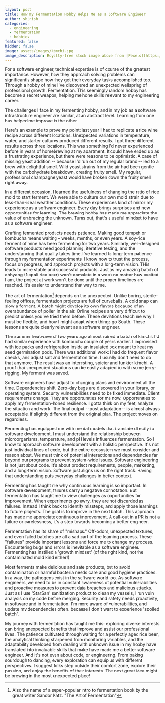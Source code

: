 ```yaml
---
layout: post
title: How my Fermentation Hobby Helps Me as a Software Engineer
author: shirish
categories:
  - engineering
  - fermentation
  - hobbies
featured: false
hidden: false
image: assets/images/kimchi.jpg
image_description: Royalty-free stock image above from [Pexels](https://www.pexels.com/). Human-created, AFAIK.
---
```


For a software engineer, technical expertise is of course of the greatest importance. However, how they approach solving problems can significantly shape how they get their everyday tasks accomplished too. Through a hobby of mine I've discovered an unexpected wellspring of professional growth. Fermentation. This seemingly random hobby has become a secret weapon, helping me hone skills relevant to my engineering career.

The challenges I face in my fermenting hobby, and in my job as a software infrastructure engineer are similar, at an abstract level. Learning from one has helped me improve in the other.

Here's an example to prove my point: last year I had to replicate a rice wine recipe across different locations. Unexpected variations in temperature, water, and starter cultures produced different results. I got three different results across three locations. This was something I'd never experienced before in years of homebrewing at my apartment. It could have ended up as a frustrating experience, but there were reasons to be optimistic. A case of missing yeast addition -- because I'd run out of my regular brand -- led to a brew with delightful smell. Wild yeast strains from the air had been gentle with the carbohydrate breakdown, creating fruity smell. My regular, professional champagne yeast would have broken down the fruity smell right away.

In a different occasion, I learned the usefulness of changing the ratio of rice mold to start ferment. We were able to culture our own mold strain due to less-than-ideal weather conditions. These experiences kind of mirror my experience as a software engineer. Every day brings surprises and new opportunities for learning. The brewing hobby has made me appreciate the value of embracing the unknown. Turns out, that's a useful mindset to have as a software engineer.

Crafting fermented products needs patience. Making good tempeh or kombucha means waiting – weeks, months, or even years. A soy-rice ferment of mine has been fermenting for two years. Similarly, well-designed software products need good planning, iterative testing, and the understanding that quality takes time. I've learned to long-term patience through my fermentation experiments. I know now to trust the process, focus on progress, and approach projects with a long-term vision. THis leads to more stable and successful products. Just as my amazing batch of chhyang (Nepali rice beer) won't complete in a week no matter how excited I am, the project at work won't be done until the proper timelines are reached. It's easier to understand that way to me.

The art of fermentation[^1] depends on the unexpected. Unlike boring, sterile-feeling offices, fermentation projects are full of curveballs. A cold snap can slow a ferment. A batch might develop its own flavors because of an overabundance of pollen in the air. Online recipes are very difficult to predict unless you've tried them before. These deviations teach me why I must be flexible, and  how I might adapt when things go South. These lessons are quite clearly relevant as a software engineer.

[^1]: Also the name of a super-popular intro to fermentation book by the great writer Sandor Katz. "The Art of Fermentation"

The summer heatwave of two years ago almost ruined a batch of kimchi. I'd had similar experience with kombucha couple of years earlier. I improvised with ice packs and refrigeration inside an insulated box meant to heat my seed germination pods. There was additional work: I had do frequent flavor checks, and adjust salt and fermentation time. I usually don't need to do that anymore. The result was an interesting, spicier and funkier kimchi. A proof that unexpected situations can be easily adapted to with some jerry-rigging. My ferment was saved.

Software engineers have adjust to changing plans and environment all the time. Dependencies shift. Zero-day bugs are discovered in your library, or operating system. Security vulnerabilities need to be fixed immediate. Client requirements change. They are opportunities for me now. Opportunities to apply my fermentation-honed resilience. I gotta think on my feet, analyze the situation and work. The final output --post adaptation-- is almost always acceptable, if slightly different from the original plan. The project moves on regardless.

Fermenting has equipped me with mental models that translate directly to software development. I must understand the relationship between microorganisms, temperature, and pH levels influences fermentation. So I know to approach software development with a holistic perspective. It's not just individual lines of code, but the entire ecosystem we must consider and reason about. We must think of potential interactions and dependencies far beyond our programs to prevent system-wide issues. Software engineering is not just about code. It's about product requirements, people, marketing, and a long-term vision. Software just aligns us on the right track. Having that understanding puts everyday challenges in better context.

Fermenting has taught me why continuous learning is so important. In software development, failures carry a negative connotation. But fermentation has taught me to view challenges as opportunities for improvement. When experiments go awry, they are not discarded as failures. Instead I think back to identify missteps, and apply those learnings to future projects. The goal is to improve in the next batch. This approach has made me appreciate continuous improvement. A call-out in a PR is not a failure or carelessness, it's a step towards becoming a better engineer.

Fermentation has its share of "mishaps." Off-odors, unexpected textures, and even failed batches are all a sad part of the learning process. These "failures" provide important lessons and force me to change my process. Encountering bugs and errors is inevitable as a software engineer. Fermenting has instilled a 'growth mindset' (of the right kind, not the contaminated mold kind either!)

Most ferments make delicious and safe products, but to avoid contamination or harmful bacteria needs care and good hygiene practices. In a way, the pathogens exist in the software world too. As software engineers, we need to be in constant awareness of potential vulnerabilities and proactive measures to prevent data breaches and malicious attacks. Just as I use 'StarSan' sanitization product to clean my vessels, I run vuln analysis on my code before merging. Security and safety needs proactivity, in software and in fermentation. I'm more aware of vulnerabilities, and update my dependencies often, because I don't want to experience 'spoiled batch'.

My journey with fermentation has taught me this: exploring diverse interests can bring unexpected benefits that improve and assist our professional lives. The patience cultivated through waiting for a perfectly aged rice beer, the analytical thinking sharpened from monitoring variables, and the adaptability developed from dealing with unknown issue in my hobby have translated into invaluable skills that make have made me a better software engineer. And it's not even about code, or engineering. From baking sourdough to dancing, every exploration can equip us with different perspectives. I suggest folks step outside their comfort zone, explore their passion, and enjoy the benefits of their interests. The next great idea might be brewing in the most unexpected place!